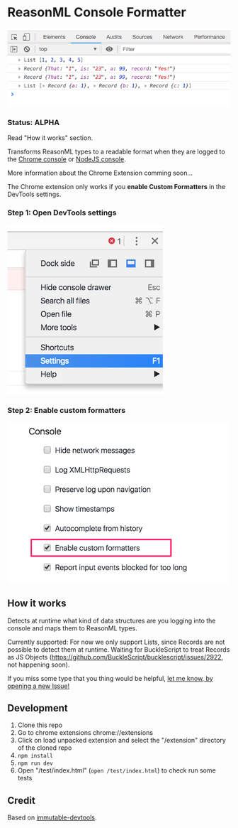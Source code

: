 # ReasonML Console Formatter

![](./docs/demo.png)

### Status: ALPHA
Read "How it works" section.

Transforms ReasonML types to a readable format when they are logged to the [Chrome console](https://developers.google.com/web/tools/chrome-devtools/console/?hl=es) or [NodeJS console](https://nodejs.org/api/console.html).

More information about the Chrome Extension comming soon...

The Chrome extension only works if you **enable Custom Formatters** in the DevTools settings.

### Step 1: Open DevTools settings

![](./docs/chrome-settings.png)

### Step 2: Enable custom formatters

![](./docs/chrome-enable-custom-formatters.png)

## How it works

Detects at runtime what kind of data structures are you logging into the console and maps them to ReasonML types.

Currently supported:
For now we only support Lists, since Records are not possible to detect them at runtime. Waiting for BuckleScript to treat Records as JS Objects (https://github.com/BuckleScript/bucklescript/issues/2922, not happening soon).

If you miss some type that you thing would be helpful, [let me know, by opening a new Issue!](https://github.com/davesnx/reason-formatter/issues/new)

## Development

1. Clone this repo
2. Go to chrome extensions chrome://extensions
3. Click on load unpacked extension and select the "/extension" directory of the cloned repo
4. `npm install`
5. `npm run dev`
6. Open "/test/index.html" (`open /test/index.html`) to check run some tests

## Credit

Based on [immutable-devtools](https://github.com/andrewdavey/immutable-devtools).
